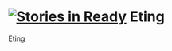 [![Stories in Ready](https://badge.waffle.io/NextersAppFactory/Eting.png?label=ready)](https://waffle.io/NextersAppFactory/Eting)
Eting
=====

Eting
